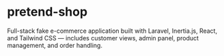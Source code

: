 # pretend-shop
Full-stack fake e-commerce application built with Laravel, Inertia.js, React, and Tailwind CSS — includes customer views, admin panel, product management, and order handling.
